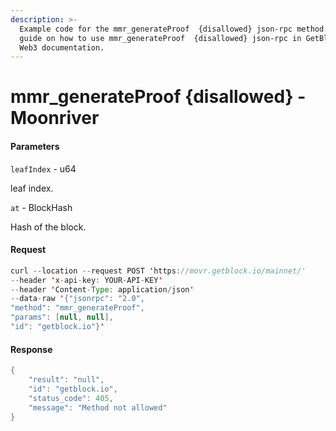 ```yaml
---
description: >-
  Example code for the mmr_generateProof  {disallowed} json-rpc method. Сomplete
  guide on how to use mmr_generateProof  {disallowed} json-rpc in GetBlock.io
  Web3 documentation.
---
```


# mmr\_generateProof {disallowed} - Moonriver

#### Parameters

`leafIndex` - u64

leaf index.

`at` - BlockHash

Hash of the block.

#### Request

```java
curl --location --request POST 'https://movr.getblock.io/mainnet/' 
--header 'x-api-key: YOUR-API-KEY' 
--header 'Content-Type: application/json' 
--data-raw '{"jsonrpc": "2.0",
"method": "mmr_generateProof",
"params": [null, null],
"id": "getblock.io"}'
```

#### Response

```java
{
    "result": "null",
    "id": "getblock.io",
    "status_code": 405,
    "message": "Method not allowed"
}
```
